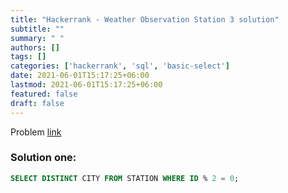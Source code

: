 ```yaml
---
title: "Hackerrank - Weather Observation Station 3 solution"
subtitle: ""
summary: " "
authors: []
tags: []
categories: ['hackerrank', 'sql', 'basic-select']
date: 2021-06-01T15:17:25+06:00
lastmod: 2021-06-01T15:17:25+06:00
featured: false
draft: false
---
```

Problem [link](https://www.hackerrank.com/challenges/weather-observation-station-3)

### Solution one:

```sql
SELECT DISTINCT CITY FROM STATION WHERE ID % 2 = 0;
```
